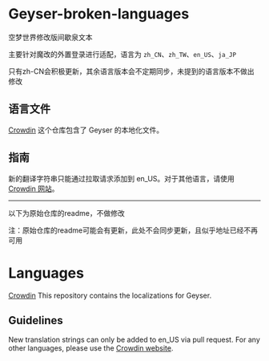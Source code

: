# Geyser-broken-languages
空梦世界修改版间歇泉文本

主要针对魔改的外置登录进行适配，语言为 `zh_CN`、`zh_TW`、`en_US`、`ja_JP`

只有zh-CN会积极更新，其余语言版本会不定期同步，未提到的语言版本不做出修改

## 语言文件
[Crowdin](https://translate.geysermc.org/project/geyser)
这个仓库包含了 Geyser 的本地化文件。

## 指南
新的翻译字符串只能通过拉取请求添加到 en_US。对于其他语言，请使用 [Crowdin 网站](https://translate.geysermc.org/)。

---
以下为原始仓库的readme，不做修改

注：原始仓库的readme可能会有更新，此处不会同步更新，且似乎地址已经不再可用

# Languages
[Crowdin](https://translate.geysermc.org/project/geyser)
This repository contains the localizations for Geyser.

## Guidelines
New translation strings can only be added to en_US via pull request. For any other languages, please use the [Crowdin website](https://translate.geysermc.org/).
